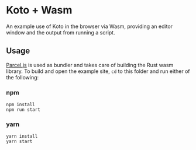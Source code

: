 # Koto + Wasm

An example use of Koto in the browser via Wasm, providing an editor window and
the output from running a script.

## Usage

[Parcel.js](https://parceljs.org) is used as bundler and takes care of building
the Rust wasm library. To build and open the example site, `cd` to this folder
and run either of the following:

### npm

```
npm install
npm run start
```

### yarn

```
yarn install
yarn start
```
